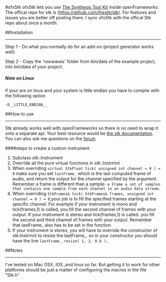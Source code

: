 #ofxStk
ofxStk lets you use [The Synthesis Tool Kit](https://ccrma.stanford.edu/software/stk/index.html) inside openFrameworks. The offical repo for stk is (https://github.com/thestk/stk). For features and issues you are better off posting there. I sync ofxStk with the offical Stk repo about once a month. 


##Installation 
***

Step 1 - Do what you normally do for an add-on (project generator works well)
 
Step 2 - Copy the 'rawwaves' folder from bin/data of the example project, into bin/data of your project.

##### Note on Linux
if your are on linux and your system is little endian you have to complie with the following option

```
-D__LITTLE_ENDIAN__
```


##How to use
***

Stk already works well with openFrameworks so there is no need to wrap it onto a separate api. Your best resource would be [the stk documentation](https://ccrma.stanford.edu/software/stk/classes.html). You can also ask me questions on the [forum](http://forum.openframeworks.cc/t/ofxstk-synthesis-toolkit-addon/15989/3)

####steps to create a custom instrument

1. Subclass stk::Instrument
2. Override all the pure virtual functions in stk::Instrmnt
3. When overriding `virtual StkFloat tick( unsigned int channel = 0 ) = 0` make sure you set `lastFrame_` which is the last computed frame of audio, and return the output for the channel specified by the argument. Remember a frame is different than a sample- `a Frame a set of samples that contains one sample from each channel in an audio data stream.`
4. When overriding `StkFrames& tick( StkFrames& frames, unsigned int channel = 0 ) = 0`,your job is to fill the specified frames starting at the specific channel. For example if your instrument is mono and tick(frames,1) is called, you fill the second channel of frames with your output. If your instrument is stereo and tick(frames,1) is called. you fill the second and third channel of frames with your output. Remember that lastFrame_ also has to be set in the function 
5. If your instrument is stereo, you will have to override the constructor of stk:Instrmnt to resize the lastFrame_. so in your constructor you should have the line `lastFrame_.resize( 1, 2, 0.0 );` 


##Notes
***
 
I've tested on Mac OSX, IOS ,and linux so far. But getting it to work for other platforms should be just a matter of configuring the macros in the file "Stk.h"

